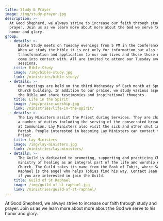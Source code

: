```yaml
---
title: Study & Prayer
image: /img/study-prayer.jpg
description: >-
  At Good Shepherd, we always strive to increase our faith through study and
  prayer. Join us as we learn more about more about the God we serve to his
  honor and glory.
group:
  - details: >-
      Bible Study meets on Tuesday evenings from 5 PM in the Conference Room.
      When we study the bible it is not only for information but also for
      transformation and application to our own lives and those those who we
      come into contact with. All are invited to attend our Tuesday evening
      sessions.
    title: Bible Study
    image: /img/bible-study.jpg
    link: /ministries/bible-study/
  - details: >-
      Our meetings are held on the third Wednesday of Each month at 5pm in the
      Church building. In addition to our praise, we study various aspects of
      the Bible and share testimonies and inspirational thoughts.
    title: Life in the Spirit
    image: /img/praise-worship.jpg
    link: /ministries/life-in-the-spirit/
  - details: >-
      The Lay Ministers assist the Priest during Services. They are charged with
      a number of duties including the serving of the consecrated bread and wine
      at Communion. Lay Ministers also visit the sick and other shut ins of the
      Parish. People interested in becoming Lay Ministers can contact the Parish
      Priest
    title: Lay Ministers
    image: /img/lay-ministers.jpg
    link: /ministries/lay-ministers/
  - details: >-
      The Guild is dedicated to promoting, supporting and practicing Christ's
      ministry of healing as an integral part of the life and worship of the
      Church. The Guild takes its name from the Book of Tobit, where Saint
      Raphael is the angel who helps Tobias find his way. Contact Jean Bootman
      if you are interested in join the Guild.
    title: Guild of St Raphael
    image: /img/guild-of-st-raphael.jpg
    link: /ministries/guild-of-st-raphael/
---
```

At Good Shepherd, we always strive to increase our faith through study and prayer. Join us as we learn more about more about the God we serve to his honor and glory.
